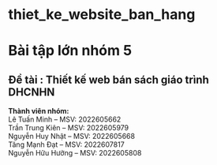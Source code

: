 # thiet_ke_website_ban_hang
# Bài tập lớn nhóm 5 
## Đề tài : Thiết kế web bán sách giáo trình DHCNHN
**Thành viên nhóm:**   
Lê Tuấn Minh – MSV: 2022605662  
Trần Trung Kiên – MSV: 2022605979  
Nguyễn Huy Nhật – MSV: 2022605668  
Tăng Mạnh Đạt – MSV: 2022607817  
Nguyễn Hữu Hưởng – MSV: 2022605808  


